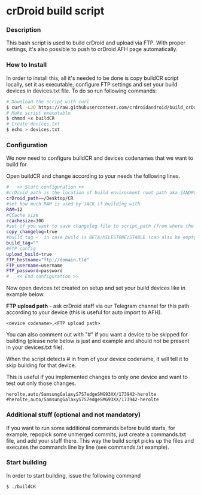 # crDroid build script #

### Description ###

This bash script is used to build crDroid and upload via FTP.
With proper settings, it's also possible to push to crDroid AFH page automatically.

### How to Install

In order to install this, all it's needed to be done is copy buildCR script locally, set it as executable, configure FTP settings and set your build devices in devices.txt file.
To do so run following commands:

```bash
# Download the script with curl
$ curl -LJO https://raw.githubusercontent.com/crdroidandroid/build_crDroid/oreo/buildCR
# Make script executable
$ chmod +x buildCR
# Create devices.txt 
$ echo > devices.txt
```

### Configuration

We now need to configure buildCR and devices codenames that we want to build for.

Open buildCR and change according to your needs the following lines.

```bash
#   << Start configuration >>
#crDroid_path is the location of build environment root path aka {ANDROID_BUILD_TOP}
crDroid_path=~/Desktop/CR
#set how much RAM is used by JACK if building with
RAM=12
#CCache size
ccachesize=30G
#set if you want to save changelog file to script_path (from where the script runs) at end of build (useful to add changelog info to forums and so on... easy to find)
copy_changelog=true
#build_tag -  in case build is BETA/MILESTONE/STABLE (can also be empty) see https://github.com/crdroidandroid/android_vendor_crDroidOTA
build_tag=""
#FTP config
upload_build=true
FTP_hostname="ftp://domain.tld"
FTP_username=username
FTP_password=password
#   << End configuration >>
```

Now open devices.txt created on setup and set your build devices like in example below.

**FTP upload path** - ask crDroid staff via our Telegram channel for this path according to your device (this is useful for auto import to AFH).

    <device codename>,<FTP upload path>

You can also comment out with "#" if you want a device to be skipped for building (please note below is just and example and should not be present in your devices.txt file).

When the script detects # in from of your device codename, it will tell it to skip building for that device.

This is useful if you implemented changes to only one device and want to test out only those changes.

    herolte,auto/SamsungGalaxyS7S7edgeSMG93XX/173942-herolte
    #herolte,auto/SamsungGalaxyS7S7edgeSMG93XX/173942-herolte 

### Additional stuff (optional and not mandatory)

If you want to run some additional commands before build starts, for example, repopick some unmerged commits, just create a commands.txt file, and add your stuff there.
This way the build script picks up the files and executes the commands line by line (see commands.txt example).

### Start building

In order to start building, issue the following command

    $ ./buildCR

